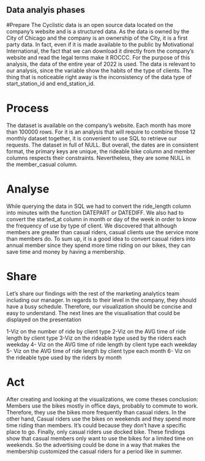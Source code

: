 ## Data analyis phases 
#Prepare
The  Cyclistic data is an open source data located on the company’s website and is a structured data.
As the data is owned by the City of Chicago and the company is an ownership of the City, it is a first party data.
In fact, even if it is made available to the public by Motivational International,
the fact that we can download it directly from the company’s website and read the legal terms make it ROCCC.
For the purpose of this analysis, the data of the entire year of 2022 is used.
The data is relevant to our analysis, since the variable show the habits of the type of clients.
The thing that is noticeable right away is the inconsistency of the data type of start_station_id and end_station_id. 

# Process
The dataset is available on the company’s website. Each month has more than 100000 rows.
For it is an analysis that will require to combine those 12 monthly dataset together, it is convenient to use SQL to retrieve our requests.
The dataset in full of NULL. But overall, the dates are in consistent format, the primary keys are unique, the rideable bike column and member 
columns respects their constraints.
Nevertheless, they are some NULL in the member_casual column.


# Analyse
While querying the data in SQL we had to convert the ride_length column into minutes with the function DATEPART or DATEDIFF.
We also had to convert the started_at column in month or day of the week in order to know the frequency of use by type of client.
We discovered that although members are greater than casual riders, casual clients use the service more than members do. 
To sum up, it is a good idea to convert casual riders into annual member since they spend more time riding on our bikes,
they can save time and money by having a membership.

# Share
Let’s share our findings with the rest of the marketing analytics team including our manager.
In regards to their level in the company, they should have a busy schedule.
Therefore, our visualization should be concise and easy to understand.
The next lines are the visualisation that could be displayed on the presentation

1-Viz on the number of ride by client type
2-Viz on the AVG time of ride length by client type
3-Viz on the rideable type used by the riders each weekday
4- Viz on the AVG time of ride length by client type each weekday
5- Viz on the AVG time of ride length by client type each month
6- Viz on the rideable type used by the riders by month

# Act
After creating and looking at the visualizations, we come theses conclusion:
Members use the bikes mostly in office days, probably to commute to work.
Therefore, they use the bikes more frequently than casual riders.
In the other hand, Casual riders use the bikes on weekends and they spend more time riding than members.
It’s could because they don’t have a specific place to go. Finally, only casual riders use docked bike. 
These findings show that casual members only want to use the bikes for a limited time on weekends. 
So the advertising could be done in a way that makes the membership customized the casual riders for a period like in summer.

